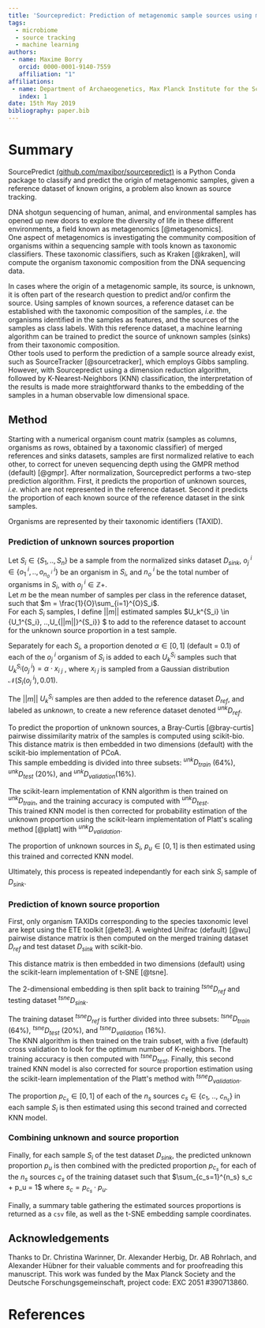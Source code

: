 ```yaml
---
title: 'Sourcepredict: Prediction of metagenomic sample sources using machine learning algorithms'
tags:
  - microbiome
  - source tracking
  - machine learning
authors:
 - name: Maxime Borry
   orcid: 0000-0001-9140-7559
   affiliation: "1"
affiliations:
 - name: Department of Archaeogenetics, Max Planck Institute for the Science of Human History, Jena, 07745, Germany
   index: 1
date: 15th May 2019
bibliography: paper.bib
---
```


# Summary

SourcePredict [(github.com/maxibor/sourcepredict)](https://github.com/maxibor/sourcepredict) is a Python Conda package to classify and predict the origin of metagenomic samples, given a reference dataset of known origins, a problem also known as source tracking.

DNA shotgun sequencing of human, animal, and environmental samples has opened up new doors to explore the diversity of life in these different environments, a field known as metagenomics [@metagenomics].  
One aspect of metagenomics is investigating the community composition of organisms within a sequencing sample with tools known as taxonomic classifiers.
These taxonomic classifiers, such as Kraken [@kraken], will compute the organism taxonomic composition from the DNA sequencing data.

In cases where the origin of a metagenomic sample, its source, is unknown, it is often part of the research question to predict and/or confirm the source.
Using samples of known sources, a reference dataset can be established with the taxonomic composition of the samples, *i.e.* the organisms identified in the samples as features, and the sources of the samples as class labels.
With this reference dataset, a machine learning algorithm can be trained to predict the source of unknown samples (sinks) from their taxonomic composition.  
Other tools used to perform the prediction of a sample source already exist, such as SourceTracker [@sourcetracker], which employs Gibbs sampling. 
However, with Sourcepredict using a dimension reduction algorithm, followed by K-Nearest-Neighbors (KNN) classification, the interpretation of the results is made more straightforward thanks to the embedding of the samples in a human observable low dimensional space.


## Method
Starting with a numerical organism count matrix (samples as columns, organisms as rows, obtained by a taxonomic classifier) of merged references and sinks datasets, samples are first normalized relative to each other, to correct for uneven sequencing depth using the GMPR method (default) [@gmpr].
After normalization, Sourcepredict performs a two-step prediction algorithm. First, it predicts the proportion of unknown sources, *i.e.* which are not represented in the reference dataset. Second it predicts the proportion of each known source of the reference dataset in the sink samples.

Organisms are represented by their taxonomic identifiers (TAXID).

### Prediction of unknown sources proportion


Let $S_i \in \{S_1, .., S_n\}$ be a sample from the normalized sinks dataset $D_{sink}$,  $o_{j}^{\ i} \in \{o_{1}^{\ i},.., o_{n_o^{\ i}}^{\ i}\}$ be an organism in $S_i$, and $n_o^{\ i}$ be the total number of organisms in $S_i$, with $o_{j}^{\ i} \in \mathbb{Z}+$.  
Let $m$ be the mean number of samples per class in the reference dataset, such that $m = \frac{1}{O}\sum_{i=1}^{O}S_i$.  
For each  $S_i$ samples, I define $||m||$ estimated samples $U_k^{S_i} \in \{U_1^{S_i}, ..,U_{||m||}^{S_i}\} $ to add to the reference dataset to account for the unknown source proportion in a test sample.

Separately for each $S_i$, a proportion denoted $\alpha \in [0,1]$ (default = $0.1$) of each of the $o_{j}^{\ i}$ organism of $S_i$ is added to each $U_k^{S_i}$ samples such that $U_k^{S_i}(o_j^{\ i}) = \alpha \cdot x_{i \ j}$ , where $x_{i \ j}$ is sampled from a Gaussian distribution $\mathcal{N}\big(S_i(o_j^{\ i}), 0.01)$.

The $||m||$ $U_k^{S_i}$ samples are then added to the reference dataset $D_{ref}$, and labeled as *unknown*, to create a new reference dataset denoted ${}^{unk}D_{ref}$.

To predict the proportion of unknown sources, a Bray-Curtis [@bray-curtis] pairwise dissimilarity matrix of the samples is computed using scikit-bio. This distance matrix is then embedded in two dimensions (default) with the scikit-bio implementation of PCoA.  
This sample embedding is divided into three subsets: ${}^{unk}D_{train}$ ($64\%$), ${}^{unk}D_{test}$ ($20\%$), and ${}^{unk}D_{validation}$($16\%$). 
 
The scikit-learn implementation of KNN algorithm is then trained on ${}^{unk}D_{train}$, and the training accuracy is computed with ${}^{unk}D_{test}$.  
This trained KNN model is then corrected for probability estimation of the unknown proportion using the scikit-learn implementation of Platt's scaling method [@platt] with ${}^{unk}D_{validation}$.

The proportion of unknown sources in $S_i$, $p_u \in [0,1]$ is then estimated using this trained and corrected KNN model.

Ultimately, this process is repeated independantly for each sink $S_i$ sample of $D_{sink}$.

### Prediction of known source proportion

First, only organism TAXIDs corresponding to the species taxonomic level are kept using the ETE toolkit [@ete3].
A weighted Unifrac (default) [@wu] pairwise distance  matrix is then computed on the merged training dataset $D_{ref}$ and test dataset $D_{sink}$ with scikit-bio.

This distance matrix is then embedded in two dimensions (default) using the scikit-learn implementation of t-SNE [@tsne].

The 2-dimensional embedding is then split back to training ${}^{tsne}D_{ref}$ and testing dataset ${}^{tsne}D_{sink}$.

The training dataset ${}^{tsne}D_{ref}$ is further divided into three subsets: ${}^{tsne}D_{train}$ ($64\%$), ${}^{tsne}D_{test}$ ($20\%$), and ${}^{tsne}D_{validation}$ ($16\%$).  
The KNN algorithm is then trained on the train subset, with a five (default) cross validation to look for the optimum number of K-neighbors.
The training accuracy is then computed with ${}^{tsne}D_{test}$.
Finally, this second trained KNN model is also corrected for source proportion estimation using the scikit-learn implementation of the Platt's method with ${}^{tsne}D_{validation}$.

The proportion $p_{c_s} \in [0,1]$ of each of the $n_s$ sources $c_s \in \{c_{1},\ ..,\ c_{n_s}\}$  in each sample $S_i$ is then estimated using this second trained and corrected KNN model.

### Combining unknown and source proportion

Finally, for each sample $S_i$ of the test dataset $D_{sink}$, the predicted unknown proportion $p_{u}$ is then combined with the predicted proportion $p_{c_s}$ for each of the $n_s$ sources $c_s$ of the training dataset such that $\sum_{c_s=1}^{n_s} s_c + p_u = 1$ where $s_c = p_{c_s} \cdot p_u$.

Finally, a summary table gathering the estimated sources proportions is returned as a `csv` file, as well as the t-SNE embedding sample coordinates.

## Acknowledgements

Thanks to Dr. Christina Warinner, Dr. Alexander Herbig, Dr. AB Rohrlach, and Alexander Hübner for their valuable comments and for proofreading this manuscript.
This work was funded by the Max Planck Society and the Deutsche Forschungsgemeinschaft, project code: EXC 2051 #390713860.

# References
